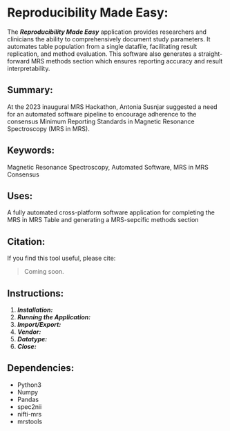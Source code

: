 # Reproducibility Made Easy:
The ***Reproducibility Made Easy*** application provides researchers and clinicians the ability to comprehensively document study parameters. It automates table population from a single datafile, facilitating result replication, and method evaluation. This software also generates a straight-forward MRS methods section which ensures reporting accuracy and result interpretability.

## Summary:
At the 2023 inaugural MRS Hackathon, Antonia Susnjar suggested a need for an automated software pipeline to encourage adherence to the consensus Minimum Reporting Standards in Magnetic Resonance Spectroscopy (MRS in MRS). 


## Keywords:
Magnetic Resonance Spectroscopy, Automated Software, MRS in MRS Consensus

## Uses:
A fully automated cross-platform software application for completing the MRS in MRS Table and generating a MRS-sepcific methods section

## Citation:
If you find this tool useful, please cite:

> Coming soon.

## Instructions:
1. ***Installation:***
2. ***Running the Application:***
3. ***Import/Export:***
4. ***Vendor:***
5. ***Datatype:***
6. ***Close:***

## Dependencies:
- Python3
- Numpy
- Pandas
- spec2nii
- nifti-mrs
- mrstools

